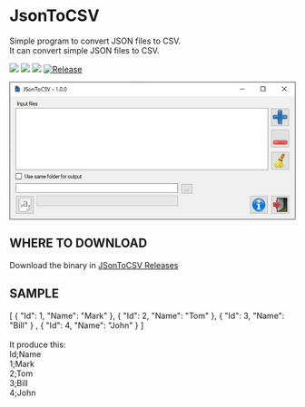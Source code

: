 # JsonToCSV
Simple program to convert JSON files to CSV.<br>
It can convert simple JSON files to CSV.

[![](https://img.shields.io/github/license/philippewaty/JSonToCSV.svg?style=flat-square)](https://github.com/philippewaty/JSonToCSV/blob/master/LICENSE)
[![](https://img.shields.io/github/commit-activity/y/philippewaty/JSonToCSV.svg?style=flat-square)](https://github.com/philippewaty/JSonToCSV/commits/master)
[![](https://img.shields.io/github/issues/philippewaty/JSonToCSV.svg?style=flat-square)](https://github.com/philippewaty/JSonToCSV/issues)
[![Release](https://img.shields.io/github/release/philippewaty/JSonToCSV.svg?style=flat-square)](https://github.com/philippewaty/JSonToCSV/releases)


<p align="center"><img align="center" src="/Screenshot.jpg?raw=true" alt="Screenshot"></p>


## WHERE TO DOWNLOAD

Download the binary in [JSonToCSV Releases](https://github.com/philippewaty/JsonToCSV/releases)

## SAMPLE
[
    {
    "Id": 1,
    "Name": "Mark"
    },
    {
    "Id": 2,
    "Name": "Tom"
    },
    {
    "Id": 3,
    "Name": "Bill"
    }
,
    {
    "Id": 4,
    "Name": "John"
    }
]
<br><br>
It produce this:<br>
Id;Name<br>
1;Mark<br>
2;Tom<br>
3;Bill<br>
4;John<br>
